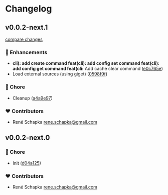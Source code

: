 # Changelog

## v0.0.2-next.1

[compare changes](https://github.com/schapka/fledge/compare/v0.0.2-next.0...v0.0.2-next.1)

### 🚀 Enhancements

- **cli): add create command feat(cli): add config set command feat(cli): add config get command feat(cli:** Add cache clear command ([e0c765e](https://github.com/schapka/fledge/commit/e0c765e))
- Load external sources (using giget) ([0598f9f](https://github.com/schapka/fledge/commit/0598f9f))

### 🏡 Chore

- Cleanup ([a4a9e97](https://github.com/schapka/fledge/commit/a4a9e97))

### ❤️ Contributors

- René Schapka <rene.schapka@gmail.com>

## v0.0.2-next.0

### 🏡 Chore

- Init ([d04a125](https://github.com/schapka/fledge/commit/d04a125))

### ❤️ Contributors

- René Schapka <rene.schapka@gmail.com>
